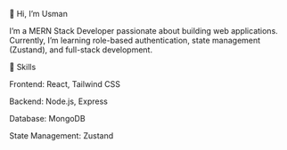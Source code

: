 👋 Hi, I’m Usman

I’m a MERN Stack Developer passionate about building web applications.
Currently, I’m learning role-based authentication, state management (Zustand), and full-stack development.

🚀 Skills

Frontend: React, Tailwind CSS

Backend: Node.js, Express

Database: MongoDB

State Management: Zustand

